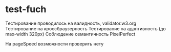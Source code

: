 # test-fuch
Тестирование проводилось на валидность, validator.w3.org
Тестирование на кроссбраузерность
Тестирование на адаптивность (до max-width 320px)
Соблюдение семантичность
PixelPerfect

На pageSpeed возможности проверить нету 
